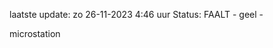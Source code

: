 laatste update: 
zo 26-11-2023  4:46   uur 
Status: FAALT - geel - 
<div class="service R">microstation</div>